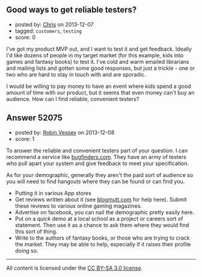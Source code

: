 ## Good ways to get reliable testers?

- posted by: [Chris](https://stackexchange.com/users/-1/12895-chris) on 2013-12-07
- tagged: `customers`, `testing`
- score: 0

<p>I've got my product MVP out, and I want to test it and get feedback. Ideally I'd like dozens of people in my target market (for this example, kids into games and fantasy books) to test it. I've cold and warm emailed librarians and mailing lists and gotten some good responses, but just a trickle - one or two who are hard to stay in touch with and are sporadic.</p>

<p>I would be willing to pay money to have an event where kids spend a good amount of time with our product, but it seems that even money can't buy an audience. How can I find reliable, convenient testers?</p>



## Answer 52075

- posted by: [Robin Vessey](https://stackexchange.com/users/-1/984-robin-vessey) on 2013-12-08
- score: 1

<p>To answer the reliable and convenient testers part of your question. I can recommend a service like <a href="http://www.bugfinders.com" rel="nofollow">bugfinders.com</a>. They have an army of testers who pull apart your system and give feedback to meet your specification.</p>

<p>As for your demographic, generally they aren't the paid sort of audience so you will need to find hangouts where they can be found or can find you.</p>

<ul>
<li>Putting it in various App stores</li>
<li>Get reviews written about it (see <a href="http://www.blogmutt.com" rel="nofollow">blogmutt.com</a> for help here). Submit these reviews to various online gaming magazines.</li>
<li>Advertise on facebook, you can nail the demographic pretty easily here.</li>
<li>Put on a quick demo at a local school as a project or careers sort of statement. Then use it as a chance to ask them where they would find this sort of thing.</li>
<li>Write to the authors of fantasy books, or those who are trying to crack the market. They may be able to help, especially if it raises their profile doing so.</li>
</ul>




---

All content is licensed under the [CC BY-SA 3.0 license](https://creativecommons.org/licenses/by-sa/3.0/).

